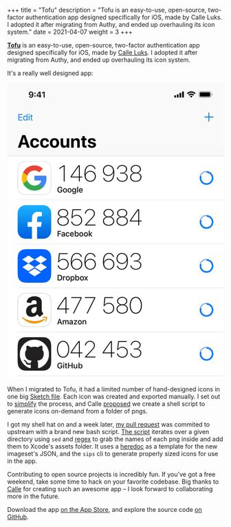 +++
title = "Tofu"
description = "Tofu is an easy-to-use, open-source, two-factor authentication app designed specifically for iOS, made by Calle Luks. I adopted it after migrating from Authy, and ended up overhauling its icon system."
date = 2021-04-07
weight = 3
+++

[**Tofu**][tofu] is an easy-to-use, open-source, two-factor
authentication app designed specifically for iOS, made by
[Calle Luks][calle]. I adopted it after migrating from Authy,
and ended up overhauling its icon system.

<!-- more -->

It's a really well designed app:

![A screenshot of Tofu in action][sc]

When I migrated to Tofu, it had a limited number of hand-designed
icons in one big [Sketch file][sketch]. Each icon was created and
exported manually. I set out to [simplify][issue] the process, and
Calle [proposed][proposal] we create a shell script to generate
icons on-demand from a folder of pngs.

I got my shell hat on and a week later, [my pull request][pr]
was commited to upstream with a brand new bash script. [The
script][script] iterates over a given directory using `sed`
and [regex][post] to grab the names of each png inside and add
them to Xcode's assets folder. It uses a [heredoc][heredoc] as
a template for the new imageset's JSON, and the `sips` cli to
generate properly sized icons for use in the app.

Contributing to open source projects is incredibly fun. If you've
got a free weekend, take some time to hack on your favorite codebase.
Big thanks to [Calle][calle] for creating such an awesome app – I
look forward to collaborating more in the future.

Download the app [on the App Store][store], and explore the source
code [on GitHub][tofu].

[tofu]: https://github.com/calleluks/Tofu
[calle]: https://www.calleluks.com

[sc]: accounts.jpg

[sketch]: https://github.com/calleluks/Tofu/blob/d6b4544f7a996fd2c7a4feaa77cdee7735240749/IssuerIcons.sketch
[issue]: https://github.com/calleluks/Tofu/issues/52
[proposal]: https://github.com/calleluks/Tofu/issues/52#issuecomment-760989928

[pr]: https://github.com/calleluks/Tofu/pull/60
[script]: https://github.com/calleluks/Tofu/blob/master/GenerateIssuerIconAssets.sh
[post]: @/posts/my-first-regex.md
[heredoc]: https://stackoverflow.com/a/2954835

[store]: https://apps.apple.com/app/tofu-authenticator/id1082229305
